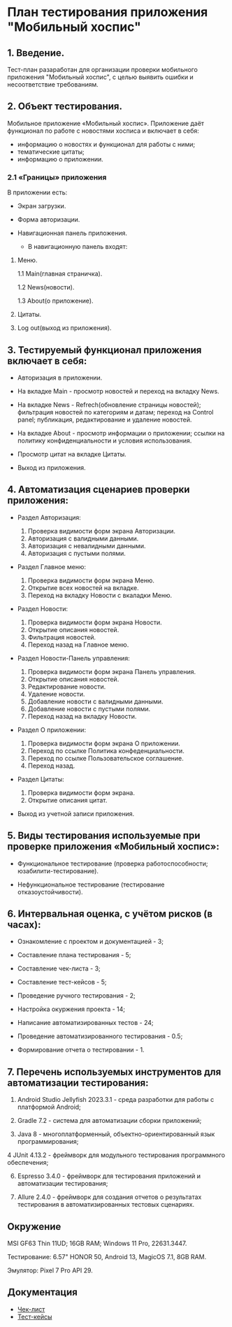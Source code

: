 # **План тестирования приложения "Мобильный хоспис"**

## 1. Введение.
Тест-план разаработан для организации проверки мобильного приложения "Мобильный хоспис", с целью выявить ошибки и несоответствие требованиям.

## 2. Объект тестирования.
Мобильное приложение «Мобильный хоспис».
Приложение даёт функционал по работе с новостями хосписа и включает в себя:

- информацию о новостях и функционал для работы с ними;
- тематические цитаты;
- информацию о приложении.

### 2.1 «Границы» приложения
В приложении есть:

* Экран загрузки.
 
* Форма авторизации.
  
* Навигационная панель приложения.

  - В навигационную панель входят:
    
1. Меню. 
     
   1.1 Main(главная страничка).
     
   1.2 News(новости).
     
   1.3 About(о приложение). 
  
 2. Цитаты.
    
 3. Log out(выход из приложения). 

## 3. Тестируемый функционал приложения включает в себя:

- Авторизация в приложении.
 
- На вкладке Main - просмотр новостей и переход на вкладку News.
 
- На вкладке News  - Refrech(обновление страницы новостей); фильтрация новостей по категориям и датам; переход на Control panel; публикация, редактирование и удаление новостей.
  
- На вкладке About - просмотр информации о приложении; ссылки на политику конфиденциальности и условия использования.

- Просмотр цитат на вкладке Цитаты.

- Выход из приложения.

## 4. Автоматизация сценариев проверки приложения:

- Раздел Авторизация:
  
  1. Проверка видимости форм экрана Авторизации.
  3. Авторизация с валидными данными.
  4. Авторизация с невалидными данными.
  5. Авторизация с пустыми полями.
     
- Раздел Главное меню:
  
  1. Проверка видимости форм экрана Меню.
  2. Открытие всех новостей на вкладке.
  3. Переход на вкладку Новости с вкаладки Меню.
     
- Раздел Новости:
  
  1. Проверка видимости форм экрана Новости.
  2. Открытие описания новостей.
  3. Фильтрация новостей.
  4. Переход назад на Главное меню.
     
- Раздел Новости-Панель управления:
 
  1. Проверка видимости форм экрана Панель управления.
  2. Открытие описания новостей.
  3. Редактирование новости.
  4. Удаление новости.
  5. Добавление новости с валидными данными.
  6. Добавление новости с пустыми полями.
  7. Переход назад на вкладку Новости.
     
- Раздел О приложении:
 
  1. Проверка видимости форм экрана О приложении.
  2. Переход по ссылке Политика конфеденциальности.
  3. Переход по ссылке Пользовательское соглашение.
  4. Переход назад.
     
- Раздел Цитаты:
  
  1. Проверка видимости форм экрана.
  2. Открытие описания цитат.
     
- Выход из учетной записи приложения.
 


## 5. Виды тестирования используемые при проверке приложения «Мобильный хоспис»:

* Функциональное тестирование (проверка работоспособности; юзабилити-тестирование).

* Нефункциональное тестирование (тестирование отказоустойчивости).


## 6. Интервальная оценка, с учётом рисков (в часах):

* Ознакомление с проектом и документацией - 3;
  
* Составление плана тестирования - 5;
  
* Составление чек-листа - 3;
  
* Составление тест-кейсов - 5;

* Проведение ручного тестирования - 2;
  
* Настройка окуржения проекта - 14;
 
* Написание автоматизированных тестов - 24;
  
* Проведение автоматизированного тестирования - 0.5;
  
* Формирование отчета о тестировании - 1.


## 7. Перечень используемых инструментов для автоматизации тестирования:

1. Android Studio Jellyfish 2023.3.1 - среда разработки для работы с платформой Android;

2. Gradle 7.2 - система для автоматизации сборки приложений;
   
3. Java 8 - многоплатформенный, объектно-ориентированный язык программирования;

4 JUnit 4.13.2 - фреймворк для модульного тестирования программного обеспечения;

6. Espresso 3.4.0 - фреймворк для тестирования приложений и автоматизации тестирования;
   
7. Allure 2.4.0 - фреймворк для создания отчетов о результатах тестирования в автоматизированных тестовых сценариях.


## Окружение

MSI GF63 Thin 11UD; 16GB RAM; Windows 11 Pro, 22631.3447.

Тестирование: 6.57" HONOR 50, Android 13, MagicOS 7.1, 8GB RAM.

Эмулятор: Pixel 7 Pro API 29.


## Документация
- [Чек-лист](https://github.com/StavinskayaMarina/Diplom1/blob/main/Check.xlsx)
- [Тест-кейсы](https://github.com/StavinskayaMarina/Diplom1/blob/main/Cases.xlsx)

  
